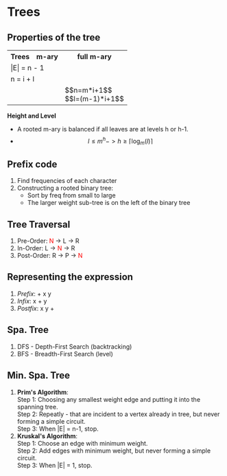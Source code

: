 # Trees
## Properties of the tree

<table>
    <tr>
        <th>Trees</th>
        <th>m-ary</th>
        <th>full m-ary</th>
    </tr>
    <tr>
        <td colspan="3">|E| = n - 1</td>
    </tr>
    <tr>
        <td colspan="3">n = i + l</td>
    </tr>
    <tr>
        <td></td>
        <td></td>
        <td>$$n=m*i+1$$</br>$$l=(m-1)*i+1$$</td>
    </tr>
</table>

**Height and Level**
- A rooted m-ary is balanced if all leaves are at levels h or h-1.
- $$l\le m^h -> h\ge\lceil\log_m(l)\rceil$$
## Prefix code
1. Find frequencies of each character
2. Constructing a rooted binary tree:
   - Sort by freq from small to large
   - The larger weight sub-tree is on the left of the binary tree
## Tree Traversal
1. Pre-Order: <span style="color:red;">N</span> -> L -> R
2. In-Order: L -> <span style="color:red;">N</span> -> R
3. Post-Order: R -> P -> <span style="color:red;">N</span>
## Representing the expression
1. *Prefix*: + x y
2. *Infix*: x + y
3. *Postfix*: x y +
## Spa. Tree
1. DFS - Depth-First Search (backtracking)
2. BFS - Breadth-First Search (level)
## Min. Spa. Tree
1. **Prim's Algorithm**:</br>
   Step 1: Choosing any smallest weight edge and putting it into the spanning tree.</br>
   Step 2: Repeatly - that are incident to a vertex already in tree, but never forming a simple circuit.</br>
   Step 3: When |E| = n-1, stop.</br>
2. **Kruskal's Algorithm**:</br>
   Step 1: Choose an edge with minimum weight.</br>
   Step 2: Add edges with minimum weight, but never forming a simple circuit.</br>
   Step 3: When |E| = 1, stop.</br>
